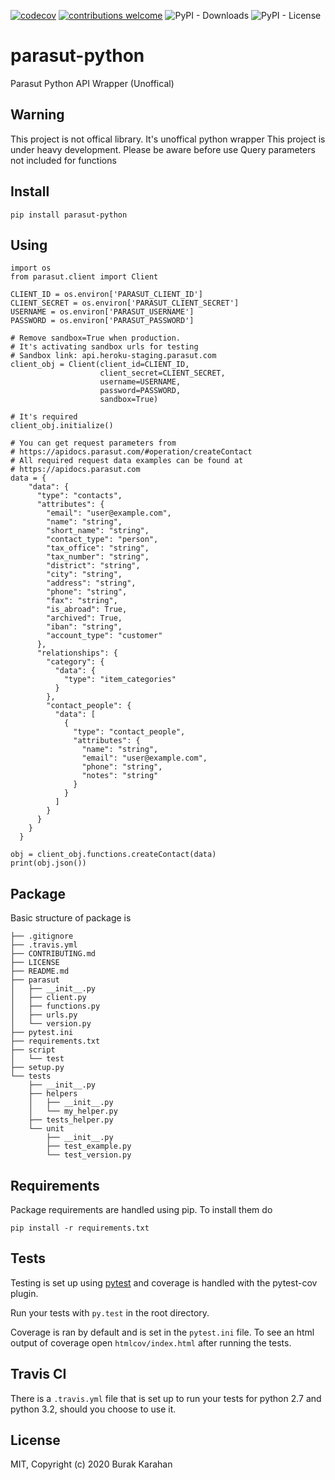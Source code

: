 [![codecov](https://codecov.io/gh/MarlonJD/parasut-python/branch/master/graph/badge.svg?token=7SZMQENJDP)](https://codecov.io/gh/MarlonJD/parasut-python) [![contributions welcome](https://img.shields.io/badge/contributions-welcome-brightgreen.svg?style=flat)](https://github.com/dwyl/esta/issues) ![PyPI - Downloads](https://img.shields.io/pypi/dm/parasut-python) ![PyPI - License](https://img.shields.io/pypi/l/parasut-python)


parasut-python
==========================
Parasut Python API Wrapper (Unoffical)

## Warning
This project is not offical library. It's unoffical python wrapper
This project is under heavy development. Please be aware before use
Query parameters not included for functions

## Install
```
pip install parasut-python
```


## Using
```
import os
from parasut.client import Client

CLIENT_ID = os.environ['PARASUT_CLIENT_ID']
CLIENT_SECRET = os.environ['PARASUT_CLIENT_SECRET']
USERNAME = os.environ['PARASUT_USERNAME']
PASSWORD = os.environ['PARASUT_PASSWORD']

# Remove sandbox=True when production.
# It's activating sandbox urls for testing
# Sandbox link: api.heroku-staging.parasut.com
client_obj = Client(client_id=CLIENT_ID,
                    client_secret=CLIENT_SECRET,
                    username=USERNAME,
                    password=PASSWORD,
                    sandbox=True)

# It's required
client_obj.initialize()

# You can get request parameters from
# https://apidocs.parasut.com/#operation/createContact
# All required request data examples can be found at
# https://apidocs.parasut.com
data = {
    "data": {
      "type": "contacts",
      "attributes": {
        "email": "user@example.com",
        "name": "string",
        "short_name": "string",
        "contact_type": "person",
        "tax_office": "string",
        "tax_number": "string",
        "district": "string",
        "city": "string",
        "address": "string",
        "phone": "string",
        "fax": "string",
        "is_abroad": True,
        "archived": True,
        "iban": "string",
        "account_type": "customer"
      },
      "relationships": {
        "category": {
          "data": {
            "type": "item_categories"
          }
        },
        "contact_people": {
          "data": [
            {
              "type": "contact_people",
              "attributes": {
                "name": "string",
                "email": "user@example.com",
                "phone": "string",
                "notes": "string"
              }
            }
          ]
        }
      }
    }
  }

obj = client_obj.functions.createContact(data)
print(obj.json())
```

## Package

Basic structure of package is

```
├── .gitignore
├── .travis.yml
├── CONTRIBUTING.md
├── LICENSE
├── README.md
├── parasut
│   ├── __init__.py
│   ├── client.py
│   ├── functions.py
│   ├── urls.py
│   └── version.py
├── pytest.ini
├── requirements.txt
├── script
│   └── test
├── setup.py
└── tests
    ├── __init__.py
    ├── helpers
    │   ├── __init__.py
    │   └── my_helper.py
    ├── tests_helper.py
    └── unit
        ├── __init__.py
        ├── test_example.py
        └── test_version.py
```

## Requirements

Package requirements are handled using pip. To install them do

```
pip install -r requirements.txt
```

## Tests

Testing is set up using [pytest](http://pytest.org) and coverage is handled
with the pytest-cov plugin.

Run your tests with ```py.test``` in the root directory.

Coverage is ran by default and is set in the ```pytest.ini``` file.
To see an html output of coverage open ```htmlcov/index.html``` after running the tests.

## Travis CI

There is a ```.travis.yml``` file that is set up to run your tests for python 2.7
and python 3.2, should you choose to use it.

## License
MIT, Copyright (c) 2020 Burak Karahan
